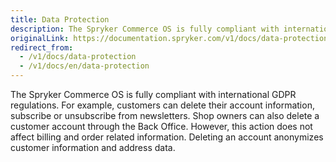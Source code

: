 ```yaml
---
title: Data Protection
description: The Spryker Commerce OS is fully compliant with international GDPR (General Data Protection Regulation) regulations.
originalLink: https://documentation.spryker.com/v1/docs/data-protection
redirect_from:
  - /v1/docs/data-protection
  - /v1/docs/en/data-protection
---
```


The Spryker Commerce OS is fully compliant with international GDPR regulations. For example, customers can delete their account information, subscribe or unsubscribe from newsletters. Shop owners can also delete a customer account through the Back Office. However, this action does not affect billing and order related information. Deleting an account anonymizes customer information and address data.
